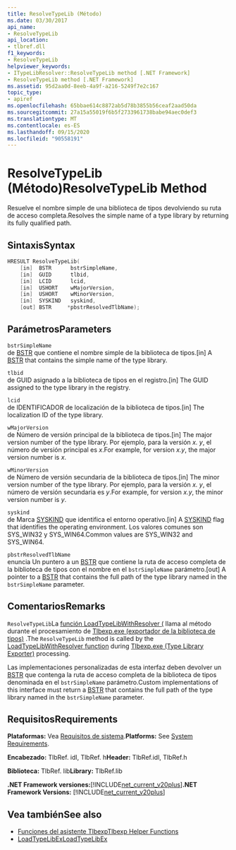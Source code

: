```yaml
---
title: ResolveTypeLib (Método)
ms.date: 03/30/2017
api_name:
- ResolveTypeLib
api_location:
- tlbref.dll
f1_keywords:
- ResolveTypeLib
helpviewer_keywords:
- ITypeLibResolver::ResolveTypeLib method [.NET Framework]
- ResolveTypeLib method [.NET Framework]
ms.assetid: 95d2aa0d-8eeb-4a9f-a216-5249f7e2c167
topic_type:
- apiref
ms.openlocfilehash: 65bbae614c8872ab5d78b3855b56ceaf2aad50da
ms.sourcegitcommit: 27a15a55019f6b5f2733961738babe94aec0def3
ms.translationtype: MT
ms.contentlocale: es-ES
ms.lasthandoff: 09/15/2020
ms.locfileid: "90558191"
---
```

# <a name="resolvetypelib-method"></a><span data-ttu-id="c2ae6-102">ResolveTypeLib (Método)</span><span class="sxs-lookup"><span data-stu-id="c2ae6-102">ResolveTypeLib Method</span></span>
<span data-ttu-id="c2ae6-103">Resuelve el nombre simple de una biblioteca de tipos devolviendo su ruta de acceso completa.</span><span class="sxs-lookup"><span data-stu-id="c2ae6-103">Resolves the simple name of a type library by returning its fully qualified path.</span></span>  
  
## <a name="syntax"></a><span data-ttu-id="c2ae6-104">Sintaxis</span><span class="sxs-lookup"><span data-stu-id="c2ae6-104">Syntax</span></span>  
  
```cpp  
HRESULT ResolveTypeLib(  
    [in]  BSTR      bstrSimpleName,  
    [in]  GUID      tlbid,  
    [in]  LCID      lcid,  
    [in]  USHORT    wMajorVersion,  
    [in]  USHORT    wMinorVersion,  
    [in]  SYSKIND   syskind,  
    [out] BSTR     *pbstrResolvedTlbName);  
```  
  
## <a name="parameters"></a><span data-ttu-id="c2ae6-105">Parámetros</span><span class="sxs-lookup"><span data-stu-id="c2ae6-105">Parameters</span></span>  
 `bstrSimpleName`  
 <span data-ttu-id="c2ae6-106">de [BSTR](/previous-versions/windows/desktop/automat/bstr) que contiene el nombre simple de la biblioteca de tipos.</span><span class="sxs-lookup"><span data-stu-id="c2ae6-106">[in] A [BSTR](/previous-versions/windows/desktop/automat/bstr) that contains the simple name of the type library.</span></span>  
  
 `tlbid`  
 <span data-ttu-id="c2ae6-107">de GUID asignado a la biblioteca de tipos en el registro.</span><span class="sxs-lookup"><span data-stu-id="c2ae6-107">[in] The GUID assigned to the type library in the registry.</span></span>  
  
 `lcid`  
 <span data-ttu-id="c2ae6-108">de IDENTIFICADOR de localización de la biblioteca de tipos.</span><span class="sxs-lookup"><span data-stu-id="c2ae6-108">[in] The localization ID of the type library.</span></span>  
  
 `wMajorVersion`  
 <span data-ttu-id="c2ae6-109">de Número de versión principal de la biblioteca de tipos.</span><span class="sxs-lookup"><span data-stu-id="c2ae6-109">[in] The major version number of the type library.</span></span> <span data-ttu-id="c2ae6-110">Por ejemplo, para la versión *x. y*, el número de versión principal es *x*.</span><span class="sxs-lookup"><span data-stu-id="c2ae6-110">For example, for version *x.y*, the major version number is *x*.</span></span>  
  
 `wMinorVersion`  
 <span data-ttu-id="c2ae6-111">de Número de versión secundaria de la biblioteca de tipos.</span><span class="sxs-lookup"><span data-stu-id="c2ae6-111">[in] The minor version number of the type library.</span></span> <span data-ttu-id="c2ae6-112">Por ejemplo, para la versión *x. y*, el número de versión secundaria es *y*.</span><span class="sxs-lookup"><span data-stu-id="c2ae6-112">For example, for version *x.y*, the minor version number is *y*.</span></span>  
  
 `syskind`  
 <span data-ttu-id="c2ae6-113">de Marca [SYSKIND](/windows/win32/api/oaidl/ne-oaidl-syskind) que identifica el entorno operativo.</span><span class="sxs-lookup"><span data-stu-id="c2ae6-113">[in] A [SYSKIND](/windows/win32/api/oaidl/ne-oaidl-syskind) flag that identifies the operating environment.</span></span> <span data-ttu-id="c2ae6-114">Los valores comunes son SYS_WIN32 y SYS_WIN64.</span><span class="sxs-lookup"><span data-stu-id="c2ae6-114">Common values are SYS_WIN32 and SYS_WIN64.</span></span>  
  
 `pbstrResolvedTlbName`  
 <span data-ttu-id="c2ae6-115">enuncia Un puntero a un [BSTR](/previous-versions/windows/desktop/automat/bstr) que contiene la ruta de acceso completa de la biblioteca de tipos con el nombre en el `bstrSimpleName` parámetro.</span><span class="sxs-lookup"><span data-stu-id="c2ae6-115">[out] A pointer to a [BSTR](/previous-versions/windows/desktop/automat/bstr) that contains the full path of the type library named in the `bstrSimpleName` parameter.</span></span>  
  
## <a name="remarks"></a><span data-ttu-id="c2ae6-116">Comentarios</span><span class="sxs-lookup"><span data-stu-id="c2ae6-116">Remarks</span></span>  
 <span data-ttu-id="c2ae6-117">`ResolveTypeLib`La [función LoadTypeLibWithResolver (](loadtypelibwithresolver-function.md) llama al método durante el procesamiento de [Tlbexp.exe (exportador de la biblioteca de tipos)](../../tools/tlbexp-exe-type-library-exporter.md) .</span><span class="sxs-lookup"><span data-stu-id="c2ae6-117">The `ResolveTypeLib` method is called by the [LoadTypeLibWithResolver function](loadtypelibwithresolver-function.md) during [Tlbexp.exe (Type Library Exporter)](../../tools/tlbexp-exe-type-library-exporter.md) processing.</span></span>  
  
 <span data-ttu-id="c2ae6-118">Las implementaciones personalizadas de esta interfaz deben devolver un [BSTR](/previous-versions/windows/desktop/automat/bstr) que contenga la ruta de acceso completa de la biblioteca de tipos denominada en el `bstrSimpleName` parámetro.</span><span class="sxs-lookup"><span data-stu-id="c2ae6-118">Custom implementations of this interface must return a [BSTR](/previous-versions/windows/desktop/automat/bstr) that contains the full path of the type library named in the `bstrSimpleName` parameter.</span></span>  
  
## <a name="requirements"></a><span data-ttu-id="c2ae6-119">Requisitos</span><span class="sxs-lookup"><span data-stu-id="c2ae6-119">Requirements</span></span>  
 <span data-ttu-id="c2ae6-120">**Plataformas:** Vea [Requisitos de sistema](../../get-started/system-requirements.md).</span><span class="sxs-lookup"><span data-stu-id="c2ae6-120">**Platforms:** See [System Requirements](../../get-started/system-requirements.md).</span></span>  
  
 <span data-ttu-id="c2ae6-121">**Encabezado:** TlbRef. idl, TlbRef. h</span><span class="sxs-lookup"><span data-stu-id="c2ae6-121">**Header:** TlbRef.idl, TlbRef.h</span></span>  
  
 <span data-ttu-id="c2ae6-122">**Biblioteca:** TlbRef. lib</span><span class="sxs-lookup"><span data-stu-id="c2ae6-122">**Library:** TlbRef.lib</span></span>  
  
 <span data-ttu-id="c2ae6-123">**.NET Framework versiones:**[!INCLUDE[net_current_v20plus](../../../../includes/net-current-v20plus-md.md)]</span><span class="sxs-lookup"><span data-stu-id="c2ae6-123">**.NET Framework Versions:** [!INCLUDE[net_current_v20plus](../../../../includes/net-current-v20plus-md.md)]</span></span>  
  
## <a name="see-also"></a><span data-ttu-id="c2ae6-124">Vea también</span><span class="sxs-lookup"><span data-stu-id="c2ae6-124">See also</span></span>

- [<span data-ttu-id="c2ae6-125">Funciones del asistente Tlbexp</span><span class="sxs-lookup"><span data-stu-id="c2ae6-125">Tlbexp Helper Functions</span></span>](index.md)
- [<span data-ttu-id="c2ae6-126">LoadTypeLibEx</span><span class="sxs-lookup"><span data-stu-id="c2ae6-126">LoadTypeLibEx</span></span>](/previous-versions/windows/desktop/api/oleauto/nf-oleauto-loadtypelibex)
